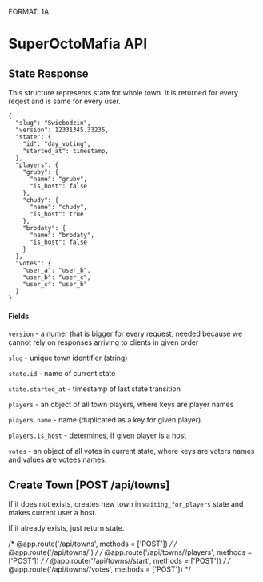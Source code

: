 FORMAT: 1A

# SuperOctoMafia API

## State Response

This structure represents state for whole town. It is returned
for every reqest and is same for every user.

```
{
  "slug": "Swiebodzin",
  "version": 12331345.33235,
  "state": {
    "id": "day_voting",
    "started_at": timestamp,
  },
  "players": {
    "gruby": {
      "name": "gruby",
      "is_host": false
    },
    "chudy": {
      "name": "chudy",
      "is_host": true
    },
    "brodaty": {
      "name": "brodaty",
      "is_host": false
    }
  },
  "votes": {
    "user_a": "user_b",
    "user_b": "user_c",
    "user_c": "user_b"
  }
}
```

#### Fields

`version` - a numer that is bigger for every request, needed because we cannot rely on responses arriving to clients in given order

`slug` - unique town identifier (string)

`state.id` - name of current state

`state.started_at` - timestamp of last state transition

`players` - an object of all town players, where keys are player names

`players.name` - name (duplicated as a key for given player).

`players.is_host` - determines, if given player is a host

`votes` - an object of all votes in current state, where keys are voters names and values are votees names.

## Create Town [POST /api/towns]

If it does not exists, creates new town in `waiting_for_players` state
and makes current user a host.

If it already exists, just return state.



/* @app.route('/api/towns', methods = ['POST']) */
/* @app.route('/api/towns/<slug>') */
/* @app.route('/api/towns/<slug>/players', methods = ['POST']) */
/* @app.route('/api/towns/<slug>/start', methods = ['POST']) */
/* @app.route('/api/towns/<slug>/votes', methods = ['POST']) */


